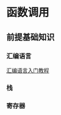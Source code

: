 # 函数调用

## 前提基础知识

### 汇编语言

[汇编语言入门教程](http://www.ruanyifeng.com/blog/2018/01/assembly-language-primer.html)

### 栈

### 寄存器

